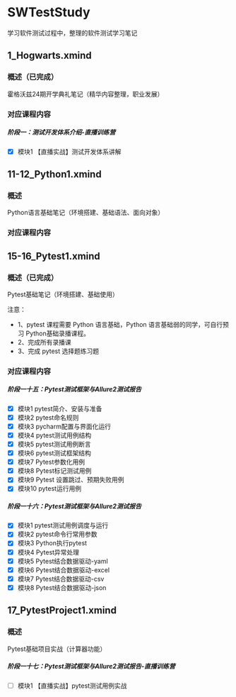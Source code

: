 # SWTestStudy
学习软件测试过程中，整理的软件测试学习笔记

## 1_Hogwarts.xmind
### 概述（已完成）

霍格沃兹24期开学典礼笔记（精华内容整理，职业发展）

### 对应课程内容

##### 阶段一：测试开发体系介绍-直播训练营

- [x] 模块1 【直播实战】测试开发体系讲解





## 11-12_Python1.xmind
### 概述

Python语言基础笔记（环境搭建、基础语法、面向对象）
### 对应课程内容

## 15-16_Pytest1.xmind
### 概述（已完成）

Pytest基础笔记（环境搭建、基础使用）

注意： 

- 1、pytest 课程需要 Python 语言基础，Python 语言基础弱的同学，可自行预习 Python基础录播课程。
- 2、完成所有录播课
- 3、完成 pytest 选择题练习题
### 对应课程内容

##### 阶段一十五：Pytest测试框架与Allure2测试报告
- [x] 模块1 pytest简介、安装与准备
- [x] 模块2 pytest命名规则
- [x] 模块3 pycharm配置与界面化运行
- [x] 模块4 pytest测试用例结构
- [x] 模块5 pytest测试用例断言
- [x] 模块6 pytest测试框架结构
- [x] 模块7 Pytest参数化用例
- [x] 模块8 Pytest标记测试用例
- [x] 模块9 Pytest 设置跳过、预期失败用例
- [x] 模块10 pytest运行用例
##### 阶段一十六：Pytest测试框架与Allure2测试报告
- [x] 模块1 pytest测试用例调度与运行
- [x] 模块2 pytest命令行常用参数
- [x] 模块3 Python执行pytest
- [x] 模块4 Pytest异常处理
- [x] 模块5 Pytest结合数据驱动-yaml
- [x] 模块6 Pytest结合数据驱动-excel
- [x] 模块7 Pytest结合数据驱动-csv
- [x] 模块8 Pytest结合数据驱动-json

## 17_PytestProject1.xmind
### 概述

Pytest基础项目实战（计算器功能）


##### 阶段一十七：Pytest测试框架与Allure2测试报告-直播训练营
- [ ] 模块1 【直播实战】pytest测试用例实战

